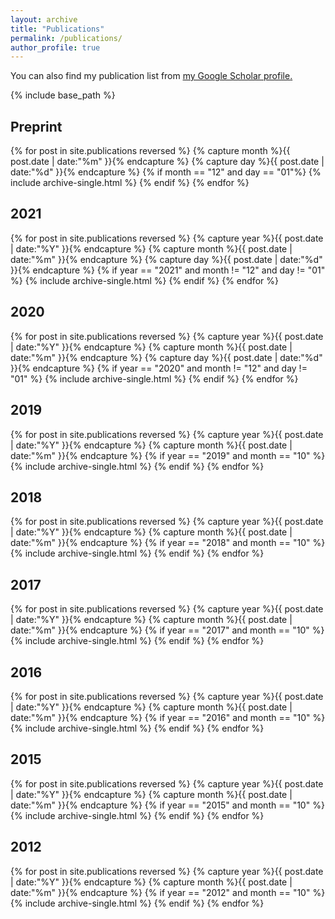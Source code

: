 ```yaml
---
layout: archive
title: "Publications"
permalink: /publications/
author_profile: true
---
```


You can also find my publication list from <u><a href="https://scholar.google.com/citations?user=WDVMfggAAAAJ&hl=en">my Google Scholar profile</a>.</u>

{% include base_path %}



<h2 itemprop="headline">Preprint</h2>
{% for post in site.publications reversed %}
  {% capture month %}{{ post.date | date:"%m" }}{% endcapture %}
  {% capture day %}{{ post.date | date:"%d" }}{% endcapture %}
  {% if month == "12" and day == "01"%}
  {% include archive-single.html %}
  {% endif %}
{% endfor %}


<h2 itemprop="headline">2021</h2>
{% for post in site.publications reversed %}
  {% capture year %}{{ post.date | date:"%Y" }}{% endcapture %}
  {% capture month %}{{ post.date | date:"%m" }}{% endcapture %}
  {% capture day %}{{ post.date | date:"%d" }}{% endcapture %}
  {% if year == "2021" and month != "12" and day != "01" %}
  {% include archive-single.html %}
  {% endif %}
{% endfor %}



<h2 itemprop="headline">2020</h2>
{% for post in site.publications reversed %}
  {% capture year %}{{ post.date | date:"%Y" }}{% endcapture %}
  {% capture month %}{{ post.date | date:"%m" }}{% endcapture %}
  {% capture day %}{{ post.date | date:"%d" }}{% endcapture %}
  {% if year == "2020" and month != "12" and day != "01" %}
  {% include archive-single.html %}
  {% endif %}
{% endfor %}

<h2 itemprop="headline">2019</h2>
{% for post in site.publications reversed %}
  {% capture year %}{{ post.date | date:"%Y" }}{% endcapture %}
  {% capture month %}{{ post.date | date:"%m" }}{% endcapture %}
  {% if year == "2019" and month == "10" %}
  {% include archive-single.html %}
  {% endif %}
{% endfor %}

<h2 itemprop="headline">2018</h2>
{% for post in site.publications reversed %}
  {% capture year %}{{ post.date | date:"%Y" }}{% endcapture %}
  {% capture month %}{{ post.date | date:"%m" }}{% endcapture %}
  {% if year == "2018" and month == "10" %}
  {% include archive-single.html %}
  {% endif %}
{% endfor %}

<h2 itemprop="headline">2017</h2>
{% for post in site.publications reversed %}
  {% capture year %}{{ post.date | date:"%Y" }}{% endcapture %}
  {% capture month %}{{ post.date | date:"%m" }}{% endcapture %}
  {% if year == "2017" and month == "10" %}
  {% include archive-single.html %}
  {% endif %}
{% endfor %}

<h2 itemprop="headline">2016</h2>
{% for post in site.publications reversed %}
  {% capture year %}{{ post.date | date:"%Y" }}{% endcapture %}
  {% capture month %}{{ post.date | date:"%m" }}{% endcapture %}
  {% if year == "2016" and month == "10" %}
  {% include archive-single.html %}
  {% endif %}
{% endfor %}

<h2 itemprop="headline">2015</h2>
{% for post in site.publications reversed %}
  {% capture year %}{{ post.date | date:"%Y" }}{% endcapture %}
  {% capture month %}{{ post.date | date:"%m" }}{% endcapture %}
  {% if year == "2015" and month == "10" %}
  {% include archive-single.html %}
  {% endif %}
{% endfor %}

<h2 itemprop="headline">2012</h2>
{% for post in site.publications reversed %}
  {% capture year %}{{ post.date | date:"%Y" }}{% endcapture %}
  {% capture month %}{{ post.date | date:"%m" }}{% endcapture %}
  {% if year == "2012" and month == "10" %}
  {% include archive-single.html %}
  {% endif %}
{% endfor %}






